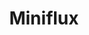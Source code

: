 ---
codehost: https://github.com/miniflux
logohandle: minifluxapp
sort: miniflux
title: Miniflux
website: https://miniflux.app/
---
